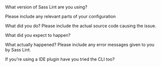 <!--

Please include as much information as possible about your issue/request.

Make sure you've read through our [contribution guidelines](https://github.com/sasstools/sass-lint/blob/develop/CONTRIBUTING.md#submitting-issues) first.

If you would like to propose a feature please ignore some of the headings below but include as much information as you can and if possible any relevant test case code samples.
-->


What version of Sass Lint are you using?

Please include any relevant parts of your configuration

What did you do? Please include the actual source code causing the issue.

What did you expect to happen?

What actually happened? Please include any error messages given to you by Sass Lint.

If you're using a IDE plugin have you tried the CLI too?
